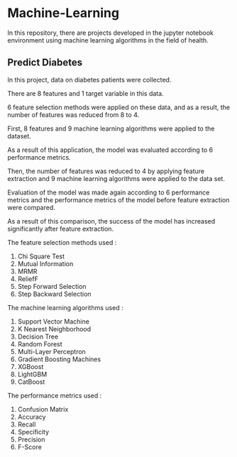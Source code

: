 # Machine-Learning
In this repository, there are projects developed in the jupyter notebook environment using machine learning algorithms in the field of health.
## Predict Diabetes
In this project, data on diabetes patients were collected.

There are 8 features and 1 target variable in this data.

6 feature selection methods were applied on these data, and as a result, the number of features was reduced from 8 to 4.

First, 8 features and 9 machine learning algorithms were applied to the dataset.

As a result of this application, the model was evaluated according to 6 performance metrics.

Then, the number of features was reduced to 4 by applying feature extraction and 9 machine learning algorithms were applied to the data set.

Evaluation of the model was made again according to 6 performance metrics and the performance metrics of the model before feature extraction were compared.

As a result of this comparison, the success of the model has increased significantly after feature extraction.

The feature selection methods used :
1. Chi Square Test
2. Mutual Information
3. MRMR
4. ReliefF
5. Step Forward Selection
6. Step Backward Selection

The machine learning algorithms used :
1. Support Vector Machine
2. K Nearest Neighborhood
3. Decision Tree
4. Random Forest
5. Multi-Layer Perceptron
6. Gradient Boosting Machines
7. XGBoost
8. LightGBM
9. CatBoost

The performance metrics used :
1. Confusion Matrix
2. Accuracy
3. Recall
4. Specificity
5. Precision
6. F-Score
